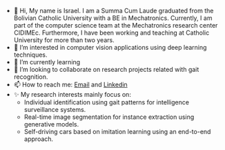 - 👋 Hi, My name is Israel. I am a Summa Cum Laude graduated from the Bolivian Catholic University with a BE in Mechatronics. 
Currently, I am part of the computer science team at the Mechatronics research center CIDIMEc. 
Furthermore, I have been working and teaching at Catholic University for more than two years.
- 👀 I’m interested in computer vision applications using deep learning techniques.
- 🌱 I’m currently learning 
- 💞️ I’m looking to collaborate on research projects related with gait recognition.
- 📫 How to reach me: [Email](ir.tinini@acad.ucb.edu.bo) and [Linkedin](https://www.linkedin.com/in/isratial/)
- ✨ My research interests mainly focus on:
  + Individual identification using gait patterns for intelligence surveillance systems.
  + Real-time image segmentation for instance extraction using generative models.
  + Self-driving cars based on imitation learning using an end-to-end approach. 

<!---
IsRaTiAlv/IsRaTiAlv is a ✨ special ✨ repository because its `README.md` (this file) appears on your GitHub profile.
You can click the Preview link to take a look at your changes.
--->
